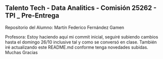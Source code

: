 ## Talento Tech - Data Analitics - Comisión 25262 - TPI _ Pre-Entrega
Repositorio del Alumno: Martín Federico Fernández Gamen

Profesora: Estoy haciendo aquí mi commit inicial, seguiré subiendo cambios hasta el domingo 26/10 inclusive tal y como se conversó en clase. También iré actualizando este README.md conforme tenga novedades subidas. Muchas Gracias
